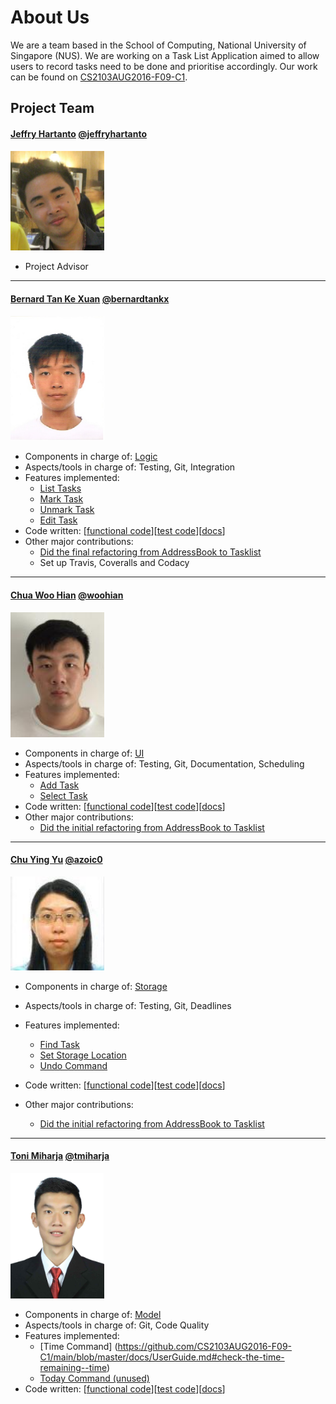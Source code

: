 

<!-- @@author A0146840E -->


# About Us


We are a team based in the School of Computing, National University of Singapore (NUS). We are working on a Task List Application aimed to allow users to record tasks need to be done and prioritise accordingly. Our work can be found on  [CS2103AUG2016-F09-C1](https://github.com/CS2103AUG2016-F09-C1/main).


## Project Team


#### [Jeffry Hartanto](https://github.com/jeffryhartanto) [@jeffryhartanto](https://github.com/jeffryhartanto)<br>
<img src="images/JeffryHartanto.jpg" width="150"><br>
* Project Advisor


-----


#### [Bernard Tan Ke Xuan](https://github.com/bernardtankx) [@bernardtankx](https://github.com/bernardtankx)<br>
<img src="images/BernardTanKeXuan.jpg" width="150"><br>


* Components in charge of: [Logic](https://github.com/CS2103AUG2016-F09-C1/main/blob/master/docs/DeveloperGuide.md#logic-component)
* Aspects/tools in charge of: Testing, Git, Integration
* Features implemented:
   * [List Tasks](https://github.com/CS2103AUG2016-F09-C1/main/blob/master/docs/UserGuide.md#listing-tasks--list)
   * [Mark Task](https://github.com/CS2103AUG2016-F09-C1/main/blob/master/docs/UserGuide.md#mark-a-task--mark)
   * [Unmark Task](https://github.com/CS2103AUG2016-F09-C1/main/blob/master/docs/UserGuide.md#unmark-a-task--unmark)
   * [Edit Task](https://github.com/CS2103AUG2016-F09-C1/main/blob/master/docs/UserGuide.md#edit-a-task--edit)
* Code written: [[functional code](https://github.com/CS2103AUG2016-F09-C1/main/blob/master/collated/main/A0146840E.md)][[test code](https://github.com/CS2103AUG2016-F09-C1/main/blob/master/collated/test/A0146840E.md)][[docs](https://github.com/CS2103AUG2016-F09-C1/main/blob/master/collated/docs/A0146840E.md)]
* Other major contributions:
  * [Did the final refactoring from AddressBook to Tasklist](https://github.com/CS2103AUG2016-F09-C1/main/commit/863473fd47913a06ebd1408a391e8eb04c2d868c)
  * Set up Travis, Coveralls and Codacy


-----


<!-- @@author A0140019W -->
#### [Chua Woo Hian](https://github.com/woohian) [@woohian](https://github.com/woohian)<br>
<img src="images/ChuaWooHian.jpg" width="150"><br>
* Components in charge of: [UI](https://github.com/CS2103AUG2016-F09-C1/main/blob/master/docs/DeveloperGuide.md#ui-component)
* Aspects/tools in charge of: Testing, Git, Documentation, Scheduling
* Features implemented:
   * [Add Task](https://github.com/CS2103AUG2016-F09-C1/main/blob/master/docs/UserGuide.md#adding-a-task--add)
   * [Select Task](https://github.com/CS2103AUG2016-F09-C1/main/blob/master/docs/UserGuide.md#select-a-task--select)
* Code written: [[functional code](https://github.com/CS2103AUG2016-F09-C1/main/blob/master/collated/main/A0140019W.md)][[test code](https://github.com/CS2103AUG2016-F09-C1/main/blob/master/collated/test/A0140019W.md)][[docs](https://github.com/CS2103AUG2016-F09-C1/main/blob/master/collated/docs/A0140019W.md)]
* Other major contributions:
  * [Did the initial refactoring from AddressBook to Tasklist](https://github.com/CS2103AUG2016-F09-C1/main/commit/2a42c3cef6476b9f531918cf6579214cc233dcb2)


-----


<!-- @@author A0138516A -->
#### [Chu Ying Yu](https://github.com/azoic0) [@azoic0](https://github.com/azoic0)<br>
<img src="images/ChuYingYu.jpg" width="150"><br>
* Components in charge of: [Storage](https://github.com/CS2103AUG2016-F09-C1/main/blob/master/docs/DeveloperGuide.md#storage-component)
* Aspects/tools in charge of: Testing, Git, Deadlines
* Features implemented:
   * [Find Task](https://github.com/CS2103AUG2016-F09-C1/main/blob/master/docs/UserGuide.md#finding-tasks--find)
   * [Set Storage Location](https://github.com/CS2103AUG2016-F09-C1/main/blob/master/docs/UserGuide.md#set-storage-file-location--storage)
   * [Undo Command](https://github.com/CS2103AUG2016-F09-C1/main/blob/master/docs/UserGuide.md#undo-a-task--undo)


* Code written: [[functional code](https://github.com/CS2103AUG2016-F09-C1/main/blob/master/collated/main/A0138516A.md)][[test code](https://github.com/CS2103AUG2016-F09-C1/main/blob/master/collated/test/A0138516A.md)][[docs](https://github.com/CS2103AUG2016-F09-C1/main/blob/master/collated/docs/A0138516A.md)]
* Other major contributions:
  * [Did the initial refactoring from AddressBook to Tasklist](https://github.com/CS2103AUG2016-F09-C1/main/commit/2a42c3cef6476b9f531918cf6579214cc233dcb2)


-----


<!-- @@author A0153837X -->
#### [Toni Miharja](https://github.com/tmiharja) [@tmiharja](https://github.com/tmiharja)<br>
<img src="images/tmiharja.jpg" width="150"><br>
* Components in charge of: [Model](https://github.com/CS2103AUG2016-F09-C1/main/blob/master/docs/DeveloperGuide.md#model-component)
* Aspects/tools in charge of: Git, Code Quality
* Features implemented:
   * [Time Command] (https://github.com/CS2103AUG2016-F09-C1/main/blob/master/docs/UserGuide.md#check-the-time-remaining--time)
   * [Today Command (unused)](https://github.com/CS2103AUG2016-F09-C1/main/blob/master/collated/main/A0153837Xunused.md)
* Code written: [[functional code](https://github.com/CS2103AUG2016-F09-C1/main/blob/master/collated/main/A0153837X.md)][[test code](https://github.com/CS2103AUG2016-F09-C1/main/blob/master/collated/test/A0153837X.md)][[docs](https://github.com/CS2103AUG2016-F09-C1/main/blob/master/collated/docs/A0153837X.md)]




